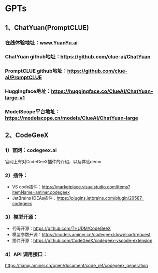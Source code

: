 # GPTs  
## 1、ChatYuan(PromptCLUE)  
### 在线体验地址：www.YuanYu.ai  
### ChatYuan github地址：https://github.com/clue-ai/ChatYuan  
### PromptCLUE github地址：https://github.com/clue-ai/PromptCLUE  
### Huggingface地址：https://huggingface.co/ClueAI/ChatYuan-large-v1  
### ModelScope平台地址：https://modelscope.cn/models/ClueAI/ChatYuan-large  
## 2、CodeGeeX  
### 1）官网：codegeex.ai  
官网上有对CodeGeeX插件的介绍，以及体验demo  
### 2）插件：  
* VS code插件：https://marketplace.visualstudio.com/items?itemName=aminer.codegeex  
* JetBrains IDEAs插件：https://plugins.jetbrains.com/plugin/20587-codegeex  
### 3）模型开源：  
* 代码开源：https://github.com/THUDM/CodeGeeX  
* 模型参数开源：https://models.aminer.cn/codegeex/download/request  
* 插件开源：https://github.com/CodeGeeX/codegeex-vscode-extension  
### 4）API 调用接口：
https://tianqi.aminer.cn/open/document/code_ref/codegeex_generation  













